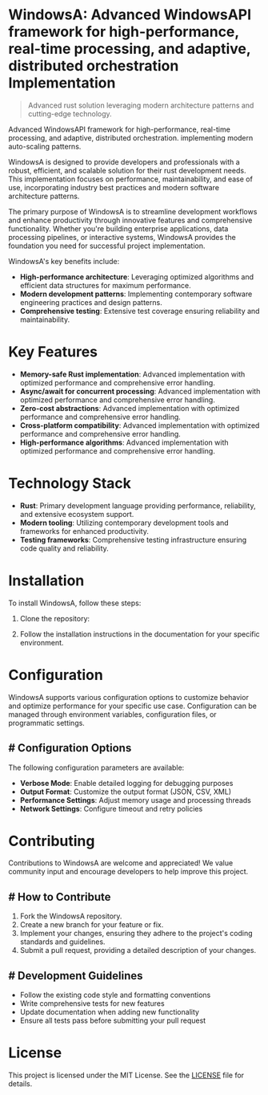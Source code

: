 <!-- fallback_WindowsA_20251015192122_77635 -->

# WindowsA: Advanced WindowsAPI framework for high-performance, real-time processing, and adaptive, distributed orchestration Implementation
> Advanced rust solution leveraging modern architecture patterns and cutting-edge technology.

Advanced WindowsAPI framework for high-performance, real-time processing, and adaptive, distributed orchestration. implementing modern auto-scaling patterns.

WindowsA is designed to provide developers and professionals with a robust, efficient, and scalable solution for their rust development needs. This implementation focuses on performance, maintainability, and ease of use, incorporating industry best practices and modern software architecture patterns.

The primary purpose of WindowsA is to streamline development workflows and enhance productivity through innovative features and comprehensive functionality. Whether you're building enterprise applications, data processing pipelines, or interactive systems, WindowsA provides the foundation you need for successful project implementation.

WindowsA's key benefits include:

* **High-performance architecture**: Leveraging optimized algorithms and efficient data structures for maximum performance.
* **Modern development patterns**: Implementing contemporary software engineering practices and design patterns.
* **Comprehensive testing**: Extensive test coverage ensuring reliability and maintainability.

# Key Features

* **Memory-safe Rust implementation**: Advanced implementation with optimized performance and comprehensive error handling.
* **Async/await for concurrent processing**: Advanced implementation with optimized performance and comprehensive error handling.
* **Zero-cost abstractions**: Advanced implementation with optimized performance and comprehensive error handling.
* **Cross-platform compatibility**: Advanced implementation with optimized performance and comprehensive error handling.
* **High-performance algorithms**: Advanced implementation with optimized performance and comprehensive error handling.

# Technology Stack

* **Rust**: Primary development language providing performance, reliability, and extensive ecosystem support.
* **Modern tooling**: Utilizing contemporary development tools and frameworks for enhanced productivity.
* **Testing frameworks**: Comprehensive testing infrastructure ensuring code quality and reliability.

# Installation

To install WindowsA, follow these steps:

1. Clone the repository:


2. Follow the installation instructions in the documentation for your specific environment.

# Configuration

WindowsA supports various configuration options to customize behavior and optimize performance for your specific use case. Configuration can be managed through environment variables, configuration files, or programmatic settings.

## # Configuration Options

The following configuration parameters are available:

* **Verbose Mode**: Enable detailed logging for debugging purposes
* **Output Format**: Customize the output format (JSON, CSV, XML)
* **Performance Settings**: Adjust memory usage and processing threads
* **Network Settings**: Configure timeout and retry policies

# Contributing

Contributions to WindowsA are welcome and appreciated! We value community input and encourage developers to help improve this project.

## # How to Contribute

1. Fork the WindowsA repository.
2. Create a new branch for your feature or fix.
3. Implement your changes, ensuring they adhere to the project's coding standards and guidelines.
4. Submit a pull request, providing a detailed description of your changes.

## # Development Guidelines

* Follow the existing code style and formatting conventions
* Write comprehensive tests for new features
* Update documentation when adding new functionality
* Ensure all tests pass before submitting your pull request

# License

This project is licensed under the MIT License. See the [LICENSE](https://github.com/lisaantal/WindowsA/blob/main/LICENSE) file for details.
